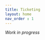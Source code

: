 ```yaml
---
title: Ticketing
layout: home
nav_order : 1
---
```


*Work in progress*

[//]: https://github.com/TheHive-Project/TheHive
[//]: https://www.servicenow.com/products/itsm.html
[//]: https://www.atlassian.com/software/jira